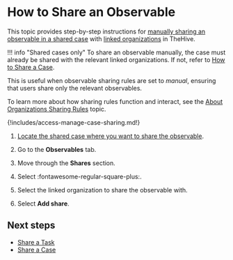 # How to Share an Observable

This topic provides step-by-step instructions for [manually sharing an observable in a shared case](../../../administration/organizations/about-organizations-sharing-rules.md#manual-sharing-of-tasks-and-observables-in-a-shared-case) with [linked organizations](../../../administration/organizations/link-an-organization.md) in TheHive.

!!! info "Shared cases only"
    To share an observable manually, the case must already be shared with the relevant linked organizations. If not, refer to [How to Share a Case](share-a-case.md).

This is useful when observable sharing rules are set to *manual*, ensuring that users share only the relevant observables.

To learn more about how sharing rules function and interact, see the [About Organizations Sharing Rules](../../../administration/organizations/about-organizations-sharing-rules.md) topic.

{!includes/access-manage-case-sharing.md!}

1. [Locate the shared case where you want to share the observable](../../analyst-corner/cases/search-for-cases/find-a-case.md).

2. Go to the **Observables** tab.

3. Move through the **Shares** section.

4. Select :fontawesome-regular-square-plus:.

5. Select the linked organization to share the observable with.

6. Select **Add share**.

## Next steps

* [Share a Task](../tasks/share-a-task.md)
* [Share a Case](share-a-case.md)